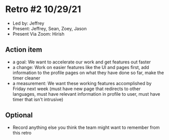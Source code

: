 # Retro #2 10/29/21 

* Led by: Jeffrey
* Present: Jeffrey, Sean, Zoey, Jason 
* Present Via Zoom: Hirish

## Action item

* a goal: We want to accelerate our work and get features out faster
* a change: Work on easier features like the UI and pages first, add information to the profile pages on what they have done so far, make the timer cleaner
* a measurement: We want these working features accomplished by Friday next week (must have new page that redirects to other languages, must have relevant information in profile to user, must have timer that isn't intrusive) 

## Optional

* Record anything else you think the team might want to remember from this retro
